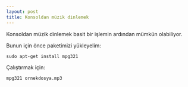 ```yaml
---
layout: post
title: Konsoldan müzik dinlemek
---
```

Konsoldan müzik dinlemek basit bir işlemin ardından mümkün olabiliyor.

Bunun için önce paketimizi yükleyelim:

	sudo apt-get install mpg321

Çalıştırmak için:

	mpg321 ornekdosya.mp3
